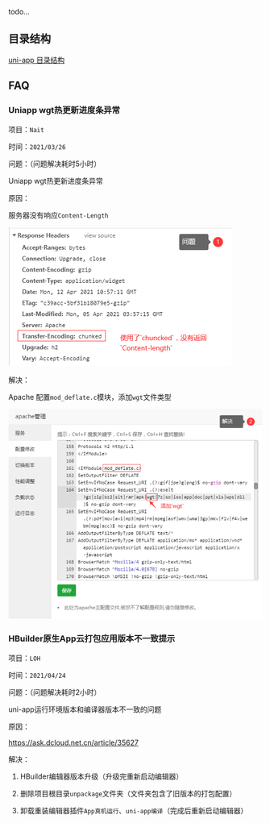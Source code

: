 todo...

## 目录结构

<i class="ri-links-fill"></i> [uni-app 目录结构](home/toc?id=uni-app)

## FAQ

### Uniapp wgt热更新进度条异常

项目：`Nait`

时间：`2021/03/26`

问题：（问题解决耗时5小时）

Uniapp wgt热更新进度条异常

原因：

服务器没有响应`Content-Length`

![img](./_images/图片1.png) 

解决：

Apache 配置`mod_deflate.c`模块，添加`wgt`文件类型

![img](./_images/图片2.png) 



### HBuilder原生App云打包应用版本不一致提示

项目：`LOH`

时间：`2021/04/24`

问题：（问题解决耗时2小时）

uni-app运行环境版本和编译器版本不一致的问题

原因：

https://ask.dcloud.net.cn/article/35627

解决：

1. HBuilder编辑器版本升级（升级完重新启动编辑器）

2. 删除项目根目录`unpackage`文件夹（文件夹包含了旧版本的打包配置）

3. 卸载重装编辑器插件`App真机运行`、`uni-app编译`（完成后重新启动编辑器）

 
